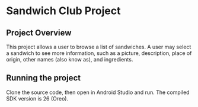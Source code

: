 # Sandwich Club Project 

## Project Overview
This project allows a user to browse a list of sandwiches.  A user may select a sandwich to see more information, such as a picture,  description, place of origin, other names (also know as), and ingredients.

## Running the project
Clone the source code, then open  in Android Studio and run.  The compiled SDK version is 26 (Oreo).
